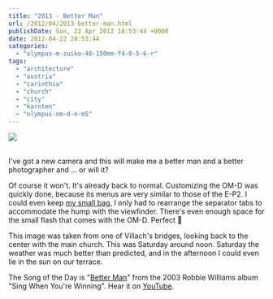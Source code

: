 ```yaml
---
title: "2013 - Better Man"
url: /2012/04/2013-better-man.html
publishDate: Sun, 22 Apr 2012 18:53:44 +0000
date: 2012-04-22 20:53:44
categories: 
  - "olympus-m-zuiko-40-150mm-f4-0-5-6-r"
tags: 
  - "architecture"
  - "austria"
  - "carinthia"
  - "church"
  - "city"
  - "karnten"
  - "olympus-om-d-e-m5"
---
```

<div class="container">
<div class="center"><a target="_blank" href="https://d25zfm9zpd7gm5.cloudfront.net/1200x1200/2012/20120421_120031_ps.jpg"><img src="https://d25zfm9zpd7gm5.cloudfront.net/0600x0600/2012/20120421_120031_ps.jpg" /></a></div>
</div>
<br />

I've got a new camera and this will make me a better man and a better photographer and ... or will it?

Of course it won't. It's already back to normal. Customizing the OM-D was quickly done, because its menus are very similar to those of the E-P2. I could even keep <a href="/2012/04/2009-aint-heavy.html" target="_blank">my small bag</a>, I only had to rearrange the separator tabs to accommodate the hump with the viewfinder. There's even enough space for the small flash that comes with the OM-D. Perfect 🙂

 This image was taken from one of Villach's bridges, looking back to the center with the main church. This was Saturday around noon. Saturday the weather was much better than predicted, and in the afternoon I could even lie in the sun on our terrace.

The Song of the Day is "<a href="http://www.lyricsmode.com/lyrics/r/robbie_williams/better_man.html" target="_blank">Better Man</a>" from the 2003 Robbie Williams album "Sing When You're Winning". Hear it on <a href="http://www.youtube.com/watch?v=_OZlhDonTJM&feature=related" target="_blank">YouTube</a>.
